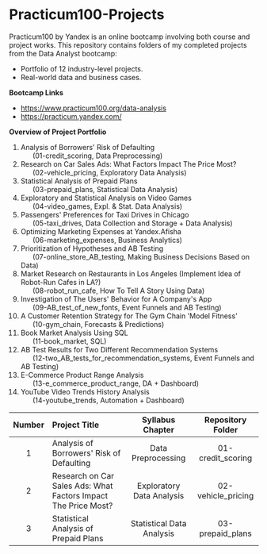 # Practicum100-Projects

Practicum100 by Yandex is an online bootcamp involving both course and project works. 
This repository contains folders of my completed projects from the Data Analyst bootcamp:
- Portfolio of 12 industry-level projects.
- Real-world data and business cases.

**Bootcamp Links**

- https://www.practicum100.org/data-analysis
- https://practicum.yandex.com/

**Overview of Project Portfolio**

1) Analysis of Borrowers' Risk of Defaulting <br> &nbsp;&nbsp;&nbsp;&nbsp;&nbsp; (01-credit_scoring, Data Preprocessing)
2) Research on Car Sales Ads: What Factors Impact The Price Most? <br> &nbsp;&nbsp;&nbsp;&nbsp;&nbsp; (02-vehicle_pricing, Exploratory Data Analysis)
3) Statistical Analysis of Prepaid Plans <br> &nbsp;&nbsp;&nbsp;&nbsp;&nbsp; (03-prepaid_plans, Statistical Data Analysis)
4) Exploratory and Statistical Analysis on Video Games <br> &nbsp;&nbsp;&nbsp;&nbsp;&nbsp; (04-video_games, Expl. & Stat. Data Analysis)
5) Passengers' Preferences for Taxi Drives in Chicago <br> &nbsp;&nbsp;&nbsp;&nbsp;&nbsp; (05-taxi_drives, Data Collection and Storage + Data Analysis)
6) Optimizing Marketing Expenses at Yandex.Afisha <br> &nbsp;&nbsp;&nbsp;&nbsp;&nbsp; (06-marketing_expenses, Business Analytics)
7) Prioritization of Hypotheses and AB Testing <br> &nbsp;&nbsp;&nbsp;&nbsp;&nbsp; (07-online_store_AB_testing, Making Business Decisions Based on Data)
8) Market Research on Restaurants in Los Angeles (Implement Idea of Robot-Run Cafes in LA?) <br> &nbsp;&nbsp;&nbsp;&nbsp;&nbsp; (08-robot_run_cafe, How To Tell A Story Using Data)
9) Investigation of The Users' Behavior for A Company's App <br> &nbsp;&nbsp;&nbsp;&nbsp;&nbsp; (09-AB_test_of_new_fonts, Event Funnels and AB Testing)
10) A Customer Retention Strategy for The Gym Chain 'Model Fitness' <br> &nbsp;&nbsp;&nbsp;&nbsp;&nbsp; (10-gym_chain, Forecasts & Predictions)
11) Book Market Analysis Using SQL <br> &nbsp;&nbsp;&nbsp;&nbsp;&nbsp; (11-book_market, SQL)
12) AB Test Results for Two Different Recommendation Systems <br> &nbsp;&nbsp;&nbsp;&nbsp;&nbsp; (12-two_AB_tests_for_recommendation_systems, Event Funnels and AB Testing)
13) E-Commerce Product Range Analysis <br> &nbsp;&nbsp;&nbsp;&nbsp;&nbsp; (13-e_commerce_product_range, DA + Dashboard)
14) YouTube Video Trends History Analysis <br> &nbsp;&nbsp;&nbsp;&nbsp;&nbsp; (14-youtube_trends, Automation + Dashboard)

| Number  | Project Title  | Syllabus Chapter | Repository Folder |
| :---: |:---------------| :---------------: | :---------------: |
| 1 | Analysis of Borrowers' Risk of Defaulting | Data Preprocessing | 01-credit_scoring |
| 2 | Research on Car Sales Ads: What Factors Impact The Price Most? | Exploratory Data Analysis | 02-vehicle_pricing |
| 3 | Statistical Analysis of Prepaid Plans | Statistical Data Analysis | 03-prepaid_plans |
